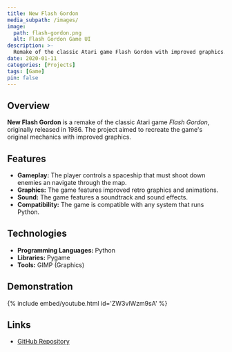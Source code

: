```yaml
---
title: New Flash Gordon
media_subpath: /images/
image:
  path: flash-gordon.png
  alt: Flash Gordon Game UI
description: >-
  Remake of the classic Atari game Flash Gordon with improved graphics.
date: 2020-01-11
categories: [Projects]
tags: [Game]
pin: false
---
```


## Overview

**New Flash Gordon** is a remake of the classic Atari game *Flash Gordon*, originally released in 1986. The project aimed to recreate the game's original mechanics with improved graphics.

## Features

- **Gameplay:** The player controls a spaceship that must shoot down enemies an navigate through the map.
- **Graphics:** The game features improved retro graphics and animations.
- **Sound:** The game features a soundtrack and sound effects.
- **Compatibility:** The game is compatible with any system that runs Python.

## Technologies

- **Programming Languages:** Python
- **Libraries:** Pygame
- **Tools:** GIMP (Graphics)

## Demonstration

{% include embed/youtube.html id='ZW3vlWzm9sA' %}

## Links

- [GitHub Repository](https://github.com/xico2001pt/flashgordon-atari)
